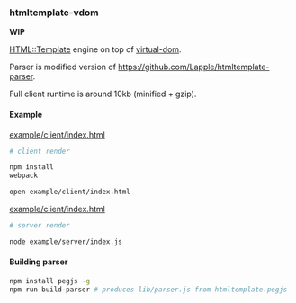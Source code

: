### htmltemplate-vdom

**WIP**

[HTML::Template](http://search.cpan.org/~samtregar/HTML-Template/Template.pm) engine on top of [virtual-dom](https://github.com/Matt-Esch/virtual-dom).

Parser is modified version of https://github.com/Lapple/htmltemplate-parser.

Full client runtime is around 10kb (minified + gzip).

#### Example

[example/client/index.html](example/client/index.html)

```bash
# client render

npm install
webpack

open example/client/index.html
```

[example/client/index.html](example/server/index.js)

```bash
# server render

node example/server/index.js
```

#### Building parser

```bash
npm install pegjs -g
npm run build-parser # produces lib/parser.js from htmltemplate.pegjs
```
